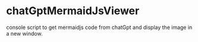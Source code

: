 # chatGptMermaidJsViewer
console script to get mermaidjs code from chatGpt and display the image in a new window.
